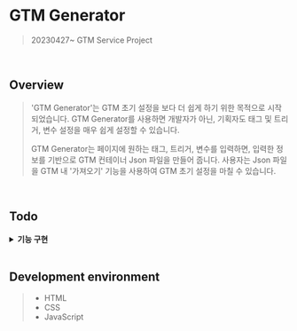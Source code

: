 # GTM Generator

> 20230427~
> GTM Service Project

<br>

## Overview

> 'GTM Generator'는 GTM 초기 설정을 보다 더 쉽게 하기 위한 목적으로 시작되었습니다.
> GTM Generator를 사용하면 개발자가 아닌, 기획자도 태그 및 트리거, 변수 설정을 매우 쉽게 설정할 수 있습니다.
>
> GTM Generator는 페이지에 원하는 태그, 트리거, 변수를 입력하면, 입력한 정보를 기반으로 GTM 컨테이너 Json 파일을 만들어 줍니다.
> 사용자는 Json 파일을 GTM 내 '가져오기' 기능을 사용하여 GTM 초기 설정을 마칠 수 있습니다.

<br>

## Todo

<details><summary> <b>기능 구현</b> </summary>
  
* 각 input태그 값 추출하여 배열로 저장(05.11 완료) 
* 배열로 저장된 태그 정보 태그 리스트 출력(05.11 완료)
* 태그 생성 후 모달창 내 input태그 값 초기화(05.11 완료)
* 구성태그 input값으로 데이터 설정(05.11 완료)
* 맞춤 이벤트 디자인 및 기능 구현(05.13 완료)
* 이벤트 태그 데이터 디자인 설정(05.13 완료)
* 이벤트 태그 기능 구현(05.16 완료)
* 모달창 디자인 수정(05.21 완료)
* 태그 생성 후 모달폼(editor) 초기화(05.21 완료)
* dialog창 구현(05.26 완료)
* 예외처리 함수 생성(05.26 완료)
& 모든 예외처리 구현(06.05 완료)
* cid값 당사쿠키로 기본설정 or 체크했을 때 설정
* 전자상거래 구현
* 첫 화면에서 태그 선택 시 설정된 값 확인
* 명명 규칙 준수하여 변수명 수정
* 리펙토링
  
</details>
<br>

## Development environment

> - HTML
> - CSS
> - JavaScript
